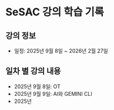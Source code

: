 # SeSAC 강의 학습 기록

## 강의 정보
- 일정: 2025년 9월 8일 ~ 2026년 2월 27일

## 일차 별 강의 내용
- 2025년 9월 8일: OT
- 2025년 9월 9일: AI와 GEMINI CLI
- 2025년 